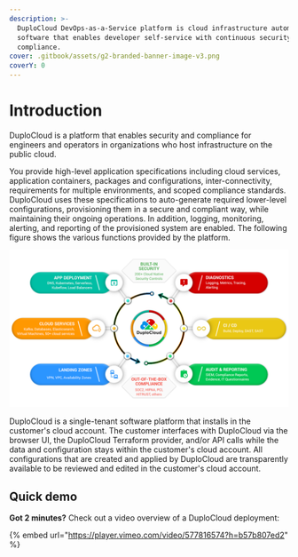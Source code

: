 ```yaml
---
description: >-
  DuploCloud DevOps-as-a-Service platform is cloud infrastructure automation
  software that enables developer self-service with continuous security and
  compliance.
cover: .gitbook/assets/g2-branded-banner-image-v3.png
coverY: 0
---
```


# Introduction

DuploCloud is a platform that enables security and compliance for engineers and operators in organizations who host infrastructure on the public cloud.&#x20;

You provide high-level application specifications including cloud services, application containers, packages and configurations, inter-connectivity, requirements for multiple environments, and scoped compliance standards. DuploCloud uses these specifications to auto-generate required lower-level configurations, provisioning them in a secure and compliant way, while maintaining their ongoing operations. In addition,  logging, monitoring, alerting, and reporting of the provisioned system are enabled. The following figure shows the various functions provided by the platform.

![The DuploCloud Platform Features Diagram](.gitbook/assets/one-unified-platform-infographic-1280x720.png)

DuploCloud is a single-tenant software platform that installs in the customer's cloud account. The customer interfaces with DuploCloud via the browser UI, the DuploCloud Terraform provider, and/or API calls while the data and configuration stays within the customer's cloud account. All configurations that are created and applied by DuploCloud are transparently available to be reviewed and edited in the customer's cloud account.

## Quick demo

**Got 2 minutes?** Check out a video overview of a DuploCloud deployment:

{% embed url="https://player.vimeo.com/video/577816574?h=b57b807ed2" %}
